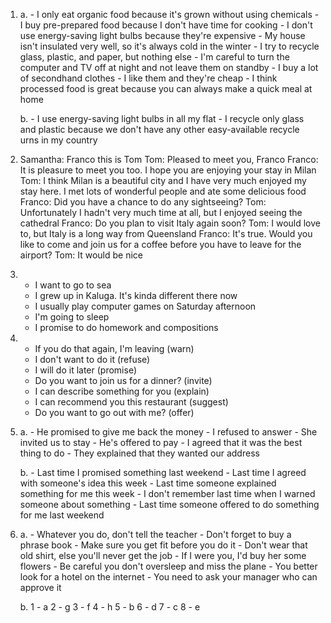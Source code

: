 1.
    a.
        - I only eat organic food because it's grown without using chemicals
        - I buy pre-prepared food because I don't have time for cooking
        - I don't use energy-saving light bulbs because they're expensive
        - My house isn't insulated very well, so it's always cold in the winter
        - I try to recycle glass, plastic, and paper, but nothing else 
        - I'm careful to turn the computer and TV off at night and not leave them on standby
        - I buy a lot of secondhand clothes - I like them and they're cheap
        - I think processed food is great because you can always make a quick meal at home

    b.
        - I use energy-saving light bulbs in all my flat
        - I recycle only glass and plastic because we don't have any other easy-available recycle urns in my country

2.
    Samantha: Franco this is Tom
    Tom: Pleased to meet you, Franco
    Franco: It is pleasure to meet you too. I hope you are enjoying your stay in Milan
    Tom: I think Milan is a beautiful city and I have very much enjoyed my stay here. I met lots of wonderful people and ate some delicious food
    Franco: Did you have a chance to do any sightseeing? 
    Tom: Unfortunately I hadn't very much time at all, but I enjoyed seeing the cathedral
    Franco: Do you plan to visit Italy again soon?
    Tom: I would love to, but Italy is a long way from Queensland
    Franco: It's true. Would you like to come and join us for a coffee before you have to leave for the airport?
    Tom: It would be nice

3.
    - I want to go to sea
    - I grew up in Kaluga. It's kinda different there now
    - I usually play computer games on Saturday afternoon
    - I'm going to sleep
    - I promise to do homework and compositions

4.  
    - If you do that again, I'm leaving (warn)
    - I don't want to do it (refuse)
    - I will do it later (promise)
    - Do you want to join us for a dinner? (invite)
    - I can describe something for you (explain)
    - I can recommend you this restaurant (suggest)
    - Do you want to go out with me? (offer)

5.
    a.
        - He promised to give me back the money
        - I refused to answer 
        - She invited us to stay
        - He's offered to pay
        - I agreed that it was the best thing to do
        - They explained that they wanted our address

    b.
        - Last time I promised something last weekend
        - Last time I agreed with someone's idea this week
        - Last time someone explained something for me this week
        - I don't remember last time when I warned someone about something
        - Last time someone offered to do something for me last weekend

6.
    a.
        - Whatever you do, don't tell the teacher
        - Don't forget to buy a phrase book
        - Make sure you get fit before you do it
        - Don't wear that old shirt, else you'll never get the job
        - If I were you, I'd buy her some flowers
        - Be careful you don't oversleep and miss the plane
        - You better look for a hotel on the internet
        - You need to ask your manager who can approve it

    b.
        1 - a
        2 - g
        3 - f
        4 - h
        5 - b
        6 - d
        7 - c
        8 - e
